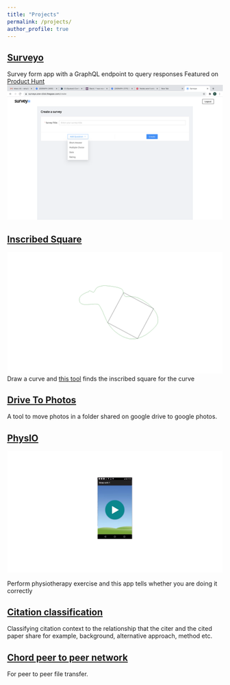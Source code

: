 ```yaml
---
title: "Projects"
permalink: /projects/
author_profile: true
---
```


## [Surveyo](https://surveyo.one-click.cloud.dgraph.io/)
Survey form app with a GraphQL endpoint to query responses
Featured on [Product Hunt](https://www.producthunt.com/posts/surveyo)
![image](/assets/images/surveyo.png)

## [Inscribed Square](https://github.com/rahulgurnani/inscribed-square)
![image](/assets/images/inscribed_square.png)
Draw a curve and [this tool](https://rahulgurnani.github.io/inscribed-square/) finds the inscribed square for the curve


## [Drive To Photos](https://github.com/rahulgurnani/google-drive-to-photos)

A tool to move photos in a folder shared on google drive to google photos.


## [PhysIO](https://github.com/mronian/PhysIO)
[![image](/assets/images/physio.png)](https://www.dropbox.com/s/2d6mcddefg65pkh/PhysIO.mp4?dl=0#)

Perform physiotherapy exercise and this app tells whether you are doing it correctly

## [Citation classification](https://docs.google.com/document/d/15r5GibXR5eLvQjkgypY-KI8W8fcHDRuuKKB7BoHuMYc/edit?usp=sharing)

Classifying citation context to the relationship that the citer and the cited paper share for example, background, alternative approach, method etc.

## [Chord peer to peer network](https://github.com/rahulgurnani/Chord-Peer-to-peer)

For peer to peer file transfer.